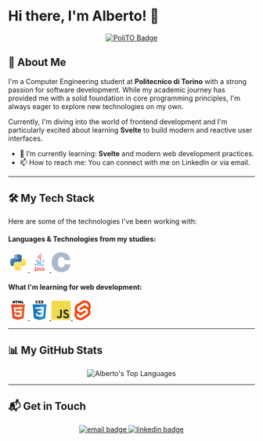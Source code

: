 # Hi there, I'm Alberto! 👋

<p align="center">
  <a href="https://www.polito.it/">
    <img src="https://img.shields.io/badge/Politecnico_di_Torino-Computer_Engineering_Student-004D99?style=for-the-badge&logo=porsche&logoColor=white" alt="PoliTO Badge"/>
  </a>
</p>

## 🚀 About Me

I'm a Computer Engineering student at **Politecnico di Torino** with a strong passion for software development. While my academic journey has provided me with a solid foundation in core programming principles, I'm always eager to explore new technologies on my own.

Currently, I'm diving into the world of frontend development and I'm particularly excited about learning **Svelte** to build modern and reactive user interfaces.

- 🌱 I’m currently learning: **Svelte** and modern web development practices.
- 📫 How to reach me: You can connect with me on LinkedIn or via email.

---

## 🛠️ My Tech Stack

Here are some of the technologies I've been working with:

#### Languages & Technologies from my studies:
<p align="left">
  <a href="https://www.python.org" target="_blank" rel="noreferrer"> 
    <img src="https://raw.githubusercontent.com/devicons/devicon/master/icons/python/python-original.svg" alt="python" width="40" height="40"/> 
  </a> 
  <a href="https://www.java.com" target="_blank" rel="noreferrer"> 
    <img src="https://raw.githubusercontent.com/devicons/devicon/master/icons/java/java-original-wordmark.svg" alt="java" width="40" height="40"/> 
  </a>
  <a href="https://www.cprogramming.com/" target="_blank" rel="noreferrer">
    <img src="https://raw.githubusercontent.com/devicons/devicon/master/icons/c/c-original.svg" alt="c" width="40" height="40"/>
  </a>
</p>

#### What I'm learning for web development:
<p align="left">
  <a href="https://developer.mozilla.org/en-US/docs/Web/HTML" target="_blank" rel="noreferrer">
    <img src="https://raw.githubusercontent.com/devicons/devicon/master/icons/html5/html5-original-wordmark.svg" alt="html5" width="40" height="40"/>
  </a>
  <a href="https://developer.mozilla.org/en-US/docs/Web/CSS" target="_blank" rel="noreferrer">
    <img src="https://raw.githubusercontent.com/devicons/devicon/master/icons/css3/css3-original-wordmark.svg" alt="css3" width="40" height="40"/>
  </a>
  <a href="https://developer.mozilla.org/en-US/docs/Web/JavaScript" target="_blank" rel="noreferrer"> 
    <img src="https://raw.githubusercontent.com/devicons/devicon/master/icons/javascript/javascript-original.svg" alt="javascript" width="40" height="40"/> 
  </a> 
  <a href="https://svelte.dev" target="_blank" rel="noreferrer"> 
    <img src="https://raw.githubusercontent.com/devicons/devicon/master/icons/svelte/svelte-original.svg" alt="svelte" width="40" height="40"/> 
  </a> 
</p>

---

## 📊 My GitHub Stats

<p align="center">
  <img height="180em" src="https://github-readme-stats.vercel.app/api/top-langs/?username=imalbi&layout=compact&langs_count=8&theme=tokyonight" alt="Alberto's Top Languages"/>
</p>

---

## 📬 Get in Touch

<p align="center">
  <a href="mailto:alberto.cerqua@icloud.com">
    <img src="https://img.shields.io/badge/Email-Contact_Me-blue?style=for-the-badge&logo=gmail&logoColor=white" alt="email badge"/>
  </a>
  <a href="https://www.linkedin.com/in/alberto-cerqua-433059361/">
    <img src="https://img.shields.io/badge/LinkedIn-Connect_with_Me-blue?style=for-the-badge&logo=linkedin&logoColor=white" alt="linkedin badge"/>
  </a>
</p>
